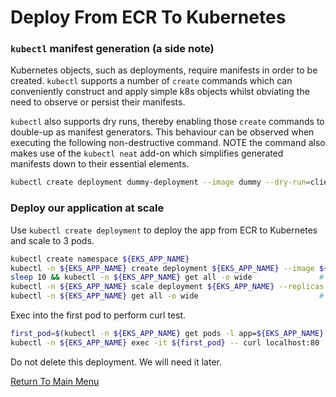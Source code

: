 # Deploy From ECR To Kubernetes

### `kubectl` manifest generation (a side note)

Kubernetes objects, such as deployments, require manifests in order to be created. `kubectl` supports a number of `create` commands which can conveniently construct and apply simple k8s objects whilst obviating the need to observe or persist their manifests.

`kubectl` also supports dry runs, thereby enabling those `create` commands to double-up as manifest generators. This behaviour can be observed when executing the following non-destructive command. NOTE the command also makes use of the `kubectl neat` add-on which simplifies generated manifests down to their essential elements.
```bash
kubectl create deployment dummy-deployment --image dummy --dry-run=client -o yaml | kubectl neat
```

### Deploy our application at scale

Use `kubectl create deployment` to deploy the app from ECR to Kubernetes and scale to 3 pods.
```bash
kubectl create namespace ${EKS_APP_NAME}
kubectl -n ${EKS_APP_NAME} create deployment ${EKS_APP_NAME} --image ${EKS_APP_ECR_REPO}:${EKS_APP_VERSION}
sleep 10 && kubectl -n ${EKS_APP_NAME} get all -o wide               # one deployment, one pod
kubectl -n ${EKS_APP_NAME} scale deployment ${EKS_APP_NAME} --replicas 3
kubectl -n ${EKS_APP_NAME} get all -o wide                           # one deployment, three pods
```

Exec into the first pod to perform curl test.
```bash
first_pod=$(kubectl -n ${EKS_APP_NAME} get pods -l app=${EKS_APP_NAME} -o name | head -1)
kubectl -n ${EKS_APP_NAME} exec -it ${first_pod} -- curl localhost:80
```

Do not delete this deployment. We will need it later.

[Return To Main Menu](/README.md)
